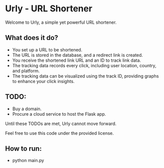 # Urly - URL Shortener

Welcome to Urly, a simple yet powerful URL shortener.

## What does it do?

- You set up a URL to be shortened.
- The URL is stored in the database, and a redirect link is created.
- You receive the shortened link URL and an ID to track link data.
- The tracking data records every click, including user location, country, and platform.
- The tracking data can be visualized using the track ID, providing graphs to enhance your click insights.

## TODO:

- Buy a domain.
- Procure a cloud service to host the Flask app.

Until these TODOs are met, Urly cannot move forward.

Feel free to use this code under the provided license.

## How to run:
 - python main.py

